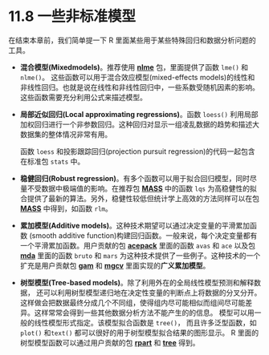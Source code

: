 # 11.8 一些非标准模型

在结束本章前，我们简单提一下 R 里面某些用于某些特殊回归和数据分析问题的工具。

- **混合模型(Mixedmodels)**。推荐使用 [**nlme**](https://cran.r-project.org/web/packages/nlme/index.html) 包，里面提供了函数 `lme()` 和 `nlme()`。 这些函数可以用于混合效应模型(mixed-effects models)的线性和非线性回归。也就是说在线性和非线性回归中，一些系数受随机因素的影响。这些函数需要充分利用公式来描述模型。

- **局部近似回归(Local approximating regressions)**。函数 `loess()` 利用局部加权回归进行一个非参数回归。这种回归对显示一组凌乱数据的趋势和描述大数据集的整体情况非常有用。

  函数 `loess` 和投影跟踪回归(projection pursuit regression)的代码一起包含在标准包 `stats` 中。

- **稳健回归(Robust regression)**。有多个函数可以用于拟合回归模型，同时尽量不受数据中极端值的影响。在推荐包 [**MASS**](https://cran.r-project.org/web/packages/MASS/index.html) 中的函数 `lqs` 为高稳健性的拟合提供了最新的算法。另外，稳健性较低但统计学上高效的方法同样可以在包 [**MASS**](https://cran.r-project.org/web/packages/MASS/index.html)  中得到，如函数 `rlm`。

- **累加模型(Additive models)**。这种技术期望可以通过决定变量的平滑累加函数 (smooth additive function)构建回归函数。一般来说，每个决定变量都有一个平滑累加函数。用户贡献的包 [**acepack**](https://cran.r-project.org/web/packages/acepack/index.html) 里面的函数 `avas` 和 `ace` 以及包 [**mda**](https://cran.r-project.org/package=mda) 里面的函数 `bruto` 和 `mars` 为这种技术提供了一些例子。这种技术的一个扩充是用户贡献包 [**gam**](https://cran.r-project.org/package=gam)  和 [**mgcv**](https://cran.r-project.org/package=mgcv) 里面实现的**广义累加模型**。

- **树型模型(Tree-based models)**。除了利用外在的全局线性模型预测和解释数据， 还可以利用树型模型递归地在决定性变量的判断点上将数据的分叉分开。这样做会把数据最终分成几个不同组，使得组内尽可能相似而组间尽可能差异。这样常常会得到一些其他数据分析方法不能产生的的信息。 模型可以用一般的线性模型形式指定。该模型拟合函数是 `tree()`， 而且许多泛型函数，如 `plot()` 和`text()` 都可以很好的用于树型模型拟合结果的图形显示。 R 里面的树型模型函数可以通过用户贡献的包 [**rpart**](https://cran.r-project.org/package=rpart) 和 [**tree**](https://cran.r-project.org/package=tree) 得到。
